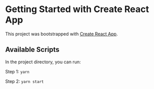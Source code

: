 # Getting Started with Create React App

This project was bootstrapped with [Create React App](https://github.com/facebook/create-react-app).

## Available Scripts

In the project directory, you can run:

Step 1: `yarn`

Step 2: `yarn start`


 
